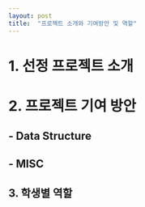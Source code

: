 ```yaml
---
layout: post
title:  "프로젝트 소개와 기여방안 및 역할"
---
```




# 1. 선정 프로젝트 소개

# 2. 프로젝트 기여 방안

 ## - Data Structure
 ## - MISC



## 3. 학생별 역할

